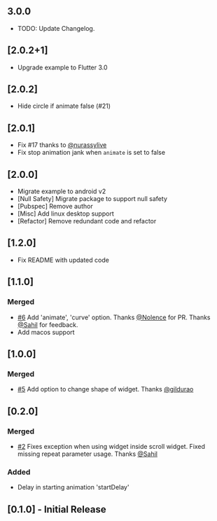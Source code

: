 ## 3.0.0

- TODO: Update Changelog.

## [2.0.2+1]

- Upgrade example to Flutter 3.0

## [2.0.2]

- Hide circle if animate false (#21)

## [2.0.1]

- Fix #17 thanks to [@nurassylive](@nurassylive)
- Fix stop animation jank when `animate` is set to false

## [2.0.0]

- Migrate example to android v2
- [Null Safety] Migrate package to support null safety
- [Pubspec] Remove author
- [Misc] Add linux desktop support
- [Refactor] Remove redundant code and refactor

## [1.2.0]

- Fix README with updated code

## [1.1.0]

### Merged

- [#6](https://github.com/apgapg/avatar_glow/pull/6) Add 'animate', 'curve' option.
  Thanks [@Nolence](https://github.com/Nolence) for PR. Thanks [@Sahil](https://github.com/xsahil03x) for feedback.
- Add macos support

## [1.0.0]

### Merged

- [#5](https://github.com/apgapg/avatar_glow/pull/5) Add option to change shape of widget.
  Thanks [@gildurao](https://github.com/gildurao)

## [0.2.0]

### Merged

- [#2](https://github.com/apgapg/avatar_glow/issues/2) Fixes exception when using widget inside scroll widget. Fixed
  missing repeat parameter usage. Thanks [@Sahil](https://github.com/xsahil03x)

### Added

- Delay in starting animation 'startDelay'

## [0.1.0] - Initial Release
